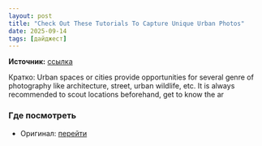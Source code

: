 ```yaml
---
layout: post
title: "Check Out These Tutorials To Capture Unique Urban Photos"
date: 2025-09-14
tags: [дайджест]
---
```


**Источник:** [ссылка](https://www.lightstalking.com/urban-photos-tutorials/)

Кратко: Urban spaces or cities provide opportunities for several genre of photography like architecture, street, urban wildlife, etc. It is always recommended to scout locations beforehand, get to know the ar

### Где посмотреть
- Оригинал: [перейти]({link})
